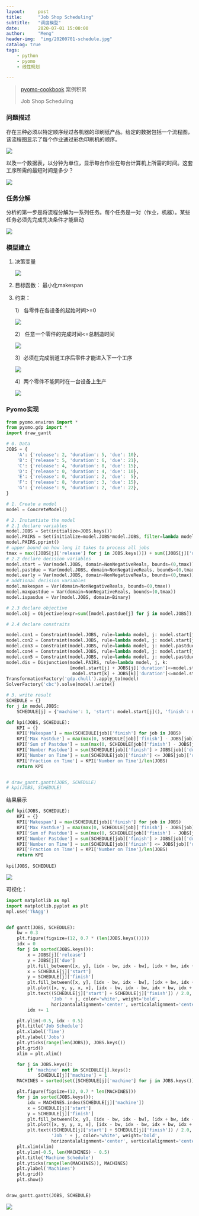 ```yaml
---
layout:     post
title:      "Job Shop Scheduling"
subtitle:   "调度模型"
date:       2020-07-01 15:00:00
author:     "Meng"
header-img:  "img/20200701-schedule.jpg"
catalog: true
tags:
    - python
    - pyomo
    - 线性规划

---
```




> [pyomo-cookbook](https://nbviewer.jupyter.org/github/jckantor/ND-Pyomo-Cookbook/blob/master/notebooks/04.02-Job-Shop-Scheduling.ipynb) 案例积累 
>
> Job Shop Scheduling



### 问题描述

存在三种必须以特定顺序经过各机器的印刷纸产品。给定的数据包括一个流程图，该流程图显示了每个作业通过彩色印刷机的顺序。

![](https://tva1.sinaimg.cn/large/007S8ZIlgy1ggbi30n07fj30mc066gm1.jpg)

以及一个数据表，以分钟为单位，显示每台作业在每台计算机上所需的时间。这套工序所需的最短时间是多少？

![](https://tva1.sinaimg.cn/large/007S8ZIlgy1ggbi410chvj30ji07gaaj.jpg)



### 任务分解

分析的第一步是将流程分解为一系列任务。每个任务是一对（作业，机器）。某些任务必须先完成先决条件才能启动

![](https://tva1.sinaimg.cn/large/007S8ZIlly1ggbio1ol9oj30ig0eoabk.jpg)

### 模型建立

1. 决策变量

   ![](https://tva1.sinaimg.cn/large/007S8ZIlgy1ggbi5u0c0sj30fi054q39.jpg)

2. 目标函数： 最小化makespan

3. 约束：

   1） 各零件在各设备的起始时间>=0

   ![](https://tva1.sinaimg.cn/large/007S8ZIlgy1ggbi71u531j30k601k0sp.jpg)

   2） 任意一个零件的完成时间<=总制造时间

   ![](https://tva1.sinaimg.cn/large/007S8ZIlgy1ggbi7uf754j30ke01k74d.jpg)

   3）必须在完成前道工序后零件才能进入下一个工序

   ![](https://tva1.sinaimg.cn/large/007S8ZIlgy1ggbi99b1pxj30k801mwen.jpg)

   4）两个零件不能同时在一台设备上生产

   ![](https://tva1.sinaimg.cn/large/007S8ZIlgy1ggbia3yscxj30ko01ejrk.jpg)





### Pyomo实现

```python
from pyomo.environ import *
from pyomo.gdp import *
import draw_gantt

# 0. Data
JOBS = {
    'A': {'release': 2, 'duration': 5, 'due': 10},
    'B': {'release': 5, 'duration': 6, 'due': 21},
    'C': {'release': 4, 'duration': 8, 'due': 15},
    'D': {'release': 0, 'duration': 4, 'due': 10},
    'E': {'release': 0, 'duration': 2, 'due':  5},
    'F': {'release': 8, 'duration': 3, 'due': 15},
    'G': {'release': 9, 'duration': 2, 'due': 22},
}

# 1. Create a model
model = ConcreteModel()

# 2. Instantiate the model
# 2.1 declare variables
model.JOBS = Set(initialize=JOBS.keys())
model.PAIRS = Set(initialize=model.JOBS*model.JOBS, filter=lambda model, j,k: j<k)
model.PAIRS.pprint()
# upper bound on how long it takes to process all jobs
tmax = max([JOBS[j]['release'] for j in JOBS.keys()]) + sum([JOBS[j]['duration'] for j in JOBS.keys()])
# 2.2 declare decision variables
model.start = Var(model.JOBS, domain=NonNegativeReals, bounds=(0,tmax))
model.pastdue = Var(model.JOBS, domain=NonNegativeReals, bounds=(0,tmax))
model.early = Var(model.JOBS, domain=NonNegativeReals, bounds=(0,tmax))
# addtional decision variables
model.makespan = Var(domain=NonNegativeReals, bounds=(0,tmax))
model.maxpastdue = Var(domain=NonNegativeReals, bounds=(0,tmax))
model.ispasdue = Var(model.JOBS, domain=Binary)

# 2.3 declare objective
model.obj = Objective(expr=sum([model.pastdue[j] for j in model.JOBS]), sense=minimize)

# 2.4 declare constraits

model.con1 = Constraint(model.JOBS, rule=lambda model, j: model.start[j] >= JOBS[j]['release'])
model.con2 = Constraint(model.JOBS, rule=lambda model, j: model.start[j] + JOBS[j]['duration'] + model.early[j] == JOBS[j]['due'] + model.pastdue[j])
model.con3 = Constraint(model.JOBS, rule=lambda model, j: model.pastdue[j] <= model.maxpastdue)
model.con4 = Constraint(model.JOBS, rule=lambda model, j: model.start[j] + JOBS[j]['duration'] <= model.makespan)
model.con5 = Constraint(model.JOBS, rule=lambda model, j: model.pastdue[j] <= tmax*model.ispasdue[j])
model.dis = Disjunction(model.PAIRS, rule=lambda model, j, k:
                        [model.start[j] + JOBS[j]['duration']<=model.start[k],
                         model.start[k] + JOBS[k]['duration']<=model.start[j]])
TransformationFactory('gdp.chull').apply_to(model)
SolverFactory('cbc').solve(model).write()

# 3. write result
SCHEDULE = {}
for j in model.JOBS:
    SCHEDULE[j] = {'machine': 1, 'start': model.start[j](), 'finish': model.start[j]() + JOBS[j]['duration']}

def kpi(JOBS, SCHEDULE):
    KPI = {}
    KPI['Makespan'] = max(SCHEDULE[job]['finish'] for job in JOBS)
    KPI['Max Pastdue'] = max(max(0, SCHEDULE[job]['finish'] - JOBS[job]['due']) for job in JOBS)
    KPI['Sum of Pastdue'] = sum(max(0, SCHEDULE[job]['finish'] - JOBS[job]['due']) for job in JOBS)
    KPI['Number Pastdue'] = sum(SCHEDULE[job]['finish'] > JOBS[job]['due'] for job in JOBS)
    KPI['Number on Time'] = sum(SCHEDULE[job]['finish'] <= JOBS[job]['due'] for job in JOBS)
    KPI['Fraction on Time'] = KPI['Number on Time']/len(JOBS)
    return KPI


# draw_gantt.gantt(JOBS, SCHEDULE)
# kpi(JOBS, SCHEDULE)
```



结果展示

```PYTHON
def kpi(JOBS, SCHEDULE):
    KPI = {}
    KPI['Makespan'] = max(SCHEDULE[job]['finish'] for job in JOBS)
    KPI['Max Pastdue'] = max(max(0, SCHEDULE[job]['finish'] - JOBS[job]['due']) for job in JOBS)
    KPI['Sum of Pastdue'] = sum(max(0, SCHEDULE[job]['finish'] - JOBS[job]['due']) for job in JOBS)
    KPI['Number Pastdue'] = sum(SCHEDULE[job]['finish'] > JOBS[job]['due'] for job in JOBS)
    KPI['Number on Time'] = sum(SCHEDULE[job]['finish'] <= JOBS[job]['due'] for job in JOBS)
    KPI['Fraction on Time'] = KPI['Number on Time']/len(JOBS)
    return KPI
  
kpi(JOBS, SCHEDULE)
```

![](https://tva1.sinaimg.cn/large/007S8ZIlgy1ggbihq9ce1j30i20jsgnx.jpg)



可视化： 

```python
import matplotlib as mpl
import matplotlib.pyplot as plt
mpl.use('TkAgg')


def gantt(JOBS, SCHEDULE):
    bw = 0.3
    plt.figure(figsize=(12, 0.7 * (len(JOBS.keys()))))
    idx = 0
    for j in sorted(JOBS.keys()):
        x = JOBS[j]['release']
        y = JOBS[j]['due']
        plt.fill_between([x, y], [idx - bw, idx - bw], [idx + bw, idx + bw], color='cyan', alpha=0.6)
        x = SCHEDULE[j]['start']
        y = SCHEDULE[j]['finish']
        plt.fill_between([x, y], [idx - bw, idx - bw], [idx + bw, idx + bw], color='red', alpha=0.5)
        plt.plot([x, y, y, x, x], [idx - bw, idx - bw, idx + bw, idx + bw, idx - bw], color='k')
        plt.text((SCHEDULE[j]['start'] + SCHEDULE[j]['finish']) / 2.0, idx,
                 'Job ' + j, color='white', weight='bold',
                 horizontalalignment='center', verticalalignment='center')
        idx += 1

    plt.ylim(-0.5, idx - 0.5)
    plt.title('Job Schedule')
    plt.xlabel('Time')
    plt.ylabel('Jobs')
    plt.yticks(range(len(JOBS)), JOBS.keys())
    plt.grid()
    xlim = plt.xlim()

    for j in JOBS.keys():
        if 'machine' not in SCHEDULE[j].keys():
            SCHEDULE[j]['machine'] = 1
    MACHINES = sorted(set([SCHEDULE[j]['machine'] for j in JOBS.keys()]))

    plt.figure(figsize=(12, 0.7 * len(MACHINES)))
    for j in sorted(JOBS.keys()):
        idx = MACHINES.index(SCHEDULE[j]['machine'])
        x = SCHEDULE[j]['start']
        y = SCHEDULE[j]['finish']
        plt.fill_between([x, y], [idx - bw, idx - bw], [idx + bw, idx + bw], color='red', alpha=0.5)
        plt.plot([x, y, y, x, x], [idx - bw, idx - bw, idx + bw, idx + bw, idx - bw], color='k')
        plt.text((SCHEDULE[j]['start'] + SCHEDULE[j]['finish']) / 2.0, idx,
                 'Job ' + j, color='white', weight='bold',
                 horizontalalignment='center', verticalalignment='center')
    plt.xlim(xlim)
    plt.ylim(-0.5, len(MACHINES) - 0.5)
    plt.title('Machine Schedule')
    plt.yticks(range(len(MACHINES)), MACHINES)
    plt.ylabel('Machines')
    plt.grid()
    plt.show()


draw_gantt.gantt(JOBS, SCHEDULE)

```

![](https://tva1.sinaimg.cn/large/007S8ZIlgy1ggbiiflk53j314c0logoh.jpg)